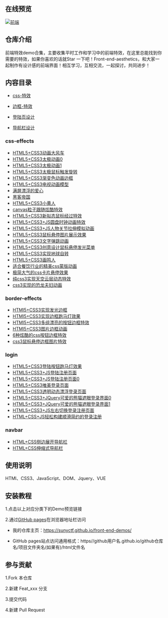 ## 在线预览

[![前端](https://raw.githubusercontent.com/sunyctf/front-end-demos/main/images/qcode.gif "前端")](https://sunyctf.github.io/front-end-demos/)

## 仓库介绍

前端特效demo合集，主要收集平时工作和学习中的前端特效，在这里总能找到你需要的特效，如果你喜欢的话就Star 一下吧！Front-end-aesthetics，和大家一起制作有设计感的前端界面！相互学习，互相交流，一起探讨，共同进步！

## 内容目录

- [css-特效](#css-effects)

- [边框-特效](#border-effects)
- [登陆页设计](#login)
- [导航栏设计](#navbar)

### css-effects

- [HTML5+CSS3动画大风车](https://sunyctf.github.io/front-end-demos/css-effects/HTML5+CSS3动画大风车.html)
- [HTML5+CSS3太极动画0](https://sunyctf.github.io/front-end-demos/css-effects/HTML5+CSS3太极动画0.html)
- [HTML5+CSS3太极动画1](https://sunyctf.github.io/front-end-demos/css-effects/HTML5+CSS3太极动画1.html)
- [HTML5+CSS3太极鼠标触发旋转](https://sunyctf.github.io/front-end-demos/css-effects/HTML5+CSS3太极鼠标触发旋转.html)
- [HTML5+CSS3渐变色动画边框](https://sunyctf.github.io/front-end-demos/css-effects/HTML5+CSS3渐变色动画边框.html)
- [HTML5+CSS3电视动画模型](https://sunyctf.github.io/front-end-demos/css-effects/HTML5+CSS3电视动画模型.html)
- [满屏漂浮的爱心](https://sunyctf.github.io/front-end-demos/css-effects/满屏漂浮的爱心.html)
- [黑客帝国](https://sunyctf.github.io/front-end-demos/css-effects/黑客帝国.html)
- [HTML5+CSS3小黄人](https://sunyctf.github.io/front-end-demos/css-effects/HTML5+CSS3小黄人.html)
- [canvas粒子跟随炫酷特效](https://sunyctf.github.io/front-end-demos/css-effects/canvas粒子跟随炫酷特效.html)
- [HTML5+CSS3新拟态鼠标经过特效](https://sunyctf.github.io/front-end-demos/css-effects/HTML5+CSS3新拟态鼠标经过特效/index.html)
- [HTML5+CSS3+JS圆盘时钟动画特效](https://sunyctf.github.io/front-end-demos/css-effects/HTML5+CSS3+JS圆盘时钟动画特效/index.html)
- [HTML5+CSS3+JS人物关节拉伸模拟动画](https://sunyctf.github.io/front-end-demos/css-effects/HTML5+CSS3+JS人物关节拉伸模拟动画/index.html)
- [HTML5+CSS3鼠标悬停图片展示效果](https://sunyctf.github.io/front-end-demos/css-effects/HTML5+CSS3鼠标悬停图片展示效果/index.html)
- [HTML5+CSS3文字弹跳动画](https://sunyctf.github.io/front-end-demos/css-effects/HTML5+CSS3文字弹跳动画/index.html)
- [HTML5+CSS3创意设计鼠标悬停发光菜单](https://sunyctf.github.io/front-end-demos/css-effects/HTML5+CSS3创意设计鼠标悬停发光菜单/index.html)
- [HTML5+CSS3实现地球自转](https://sunyctf.github.io/front-end-demos/css-effects/HTML5+CSS3实现地球自转/index.html)
- [HTML5+CSS3画鸣人](https://sunyctf.github.io/front-end-demos/css-effects/HTML5+CSS3画鸣人.html)
- [适合餐饮行业的精美css蒙版动画](https://sunyctf.github.io/front-end-demos/css-effects/适合餐饮行业的精美css蒙版动画/index.html)
- [极简大气的css卡片悬停效果](https://sunyctf.github.io/front-end-demos/css-effects/极简大气的css卡片悬停效果/index.html)
- [纯css3实现天空云层动态特效](https://sunyctf.github.io/front-end-demos/纯css3实现天空云层动态特效/index.html)
- [css3实现的恐龙夫妇动画](https://sunyctf.github.io/front-end-demos/CSS3鼠标悬停图像高亮放大特效/index.html)

### border-effects

- [HTMl5+CSS3实现发光边框](https://sunyctf.github.io/front-end-demos/border-effects/HTMl5+CSS3实现发光边框.html)
- [HTMl5+CSS3实现边框跑马灯效果](https://sunyctf.github.io/front-end-demos/border-effects/HTMl5+CSS3实现边框跑马灯效果.html)
- [HTMl5+CSS3多组漂亮的按钮边框特效](https://sunyctf.github.io/front-end-demos/border-effects/HTMl5+CSS3多组漂亮的按钮边框特效.html)
- [HTMl5+CSS3图片边框动画](https://sunyctf.github.io/front-end-demos/border-effects/HTMl5+CSS3图片边框动画/Demo.html)
- [6种炫酷的css按钮边框特效](https://sunyctf.github.io/front-end-demos/border-effects/6种炫酷的css按钮边框特效/index.html)
- [css3鼠标悬停边框图片特效](https://sunyctf.github.io/front-end-demos/border-effects/css3鼠标悬停边框图片特效/index.html)

### login

- [HTML5+CSS3登陆按钮跑马灯效果](https://sunyctf.github.io/front-end-demos/login/HTML5+CSS3登陆按钮跑马灯效果/index.html)
- [HTML5+CSS3+JS登陆注册页面](https://sunyctf.github.io/front-end-demos/login/HTML5+CSS3+JS登陆注册页面/index.html)
- [HTML5+CSS3+JS登陆注册页面0](https://sunyctf.github.io/front-end-demos/login/HTML5+CSS3+JS登陆注册页面0/signin.html)
- [HTML5+CSS3唯美登录页面](https://sunyctf.github.io/front-end-demos/login/HTML5+CSS3唯美登录页面.html)
- [HTML5+CSS3透明动态漂浮登录页面](https://sunyctf.github.io/front-end-demos/login/HTML5+CSS3透明动态漂浮登录页面/index.html)
- [HTML5+CSS3+JQuery可爱的熊猫遮眼登录界面0](https://sunyctf.github.io/front-end-demos/login/HTML5+CSS3+JQuery可爱的熊猫遮眼登录界面0/index.html)
- [HTML5+CSS3+JQuery可爱的熊猫遮眼登录界面1](https://sunyctf.github.io/front-end-demos/login/HTML5+CSS3+JQuery可爱的熊猫遮眼登录界面1/index.html)
- [HTML5+CSS3+JS左右切换登录注册页面](https://sunyctf.github.io/front-end-demos/login/HTML5+CSS3+JS左右切换登录注册页面/index.html)
- [HTML+CSS+JS轻松构建顺滑简约的登录注册](https://sunyctf.github.io/front-end-demos/login/HTML+CSS+JS轻松构建顺滑简约的登录注册/index.html)

### navbar

- [HTML+CSS侧边展开导航栏](https://sunyctf.github.io/front-end-demos/navbar/HTML5+CSS3侧边展开导航栏/index.html)
- [HTML+CSS伸缩式导航栏](https://sunyctf.github.io/front-end-demos/navbar/HTML5+CSS3伸缩式导航栏/index.html)

## 使用说明

HTMl、CSS3、JavaScript、DOM、Jquery、VUE

## 安装教程

1.点击以上对应分类下的Demo预览链接

2.通过[GitHub pages](https://pages.github.com/ "去了解GitHub pages")在浏览器地址栏访问

- 我的仓库主页：https://sunyctf.github.io/front-end-demos/

- GitHub pages站点访问通用格式：https//github用户名.github.io/github仓库名/项目文件夹名(如果有)/html文件名

## 参与贡献

1.Fork 本仓库

2.新建 Feat_xxx 分支

3.提交代码

4.新建 Pull Request
